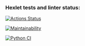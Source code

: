 ### Hexlet tests and linter status:
[![Actions Status](https://github.com/nbadin/python-project-lvl2/workflows/hexlet-check/badge.svg)](https://github.com/nbadin/python-project-lvl2/actions)

[![Maintainability](https://api.codeclimate.com/v1/badges/ef69012d9ee10d317a5d/maintainability)](https://codeclimate.com/github/nbadin/python-project-lvl2/maintainability)

[![Python CI](https://github.com/nbadin/python-project-lvl2/actions/workflows/pyci.yml/badge.svg)](https://github.com/nbadin/python-project-lvl2/actions/workflows/pyci.yml)